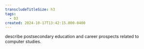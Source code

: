 ```yaml
---
transcludeTitleSize: h3
tags:
  - D3
created: 2024-10-17T13:42:15.000-0400
---
```

describe postsecondary education and career prospects related to computer studies.